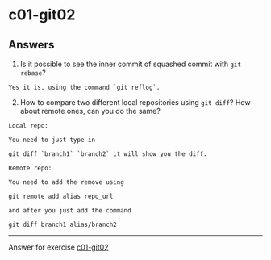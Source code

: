 # c01-git02

## Answers

1. Is it possible to see the inner commit of squashed commit with `git rebase`?
```
Yes it is, using the command `git reflog`.

```

2. How to compare two different local repositories using `git diff`? How about remote ones, can you do the same?
```
Local repo:

You need to just type in 

git diff `branch1` `branch2` it will show you the diff.

Remote repo:

You need to add the remove using

git remote add alias repo_url

and after you just add the command

git diff branch1 alias/branch2

```

<!-- Don't change anything below this point-->
<!-- Before commiting, remove both commented lines--> 
***
Answer for exercise [c01-git02](https://github.com/devopsacademyau/academy/blob/c54d252bda58575e9dc9f92718237bed58aae772/classes/01class/exercises/c01-git02/README.md)
